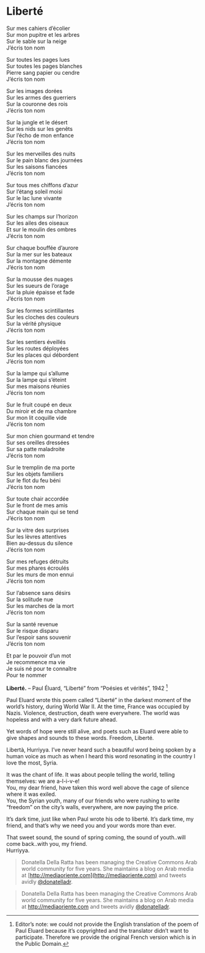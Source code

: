 # Liberté

Sur mes cahiers d’écolier
<br>Sur mon pupitre et les arbres
<br>Sur le sable sur la neige
<br>J’écris ton nom

Sur toutes les pages lues
<br>Sur toutes les pages blanches
<br>Pierre sang papier ou cendre
<br>J’écris ton nom

Sur les images dorées
<br>Sur les armes des guerriers
<br>Sur la couronne des rois
<br>J’écris ton nom

Sur la jungle et le désert
<br>Sur les nids sur les genêts
<br>Sur l’écho de mon enfance
<br>J’écris ton nom

Sur les merveilles des nuits
<br>Sur le pain blanc des journées
<br>Sur les saisons fiancées
<br>J’écris ton nom

Sur tous mes chiffons d’azur
<br>Sur l’étang soleil moisi
<br>Sur le lac lune vivante
<br>J’écris ton nom

Sur les champs sur l’horizon
<br>Sur les ailes des oiseaux
<br>Et sur le moulin des ombres
<br>J’écris ton nom

Sur chaque bouffée d’aurore
<br>Sur la mer sur les bateaux
<br>Sur la montagne démente
<br>J’écris ton nom

Sur la mousse des nuages
<br>Sur les sueurs de l’orage
<br>Sur la pluie épaisse et fade
<br>J’écris ton nom

Sur les formes scintillantes
<br>Sur les cloches des couleurs
<br>Sur la vérité physique
<br>J’écris ton nom

Sur les sentiers éveillés
<br>Sur les routes déployées
<br>Sur les places qui débordent
<br>J’écris ton nom

Sur la lampe qui s’allume
<br>Sur la lampe qui s’éteint
<br>Sur mes maisons réunies
<br>J’écris ton nom

Sur le fruit coupé en deux
<br>Du miroir et de ma chambre
<br>Sur mon lit coquille vide
<br>J’écris ton nom

Sur mon chien gourmand et tendre
<br>Sur ses oreilles dressées
<br>Sur sa patte maladroite
<br>J’écris ton nom

Sur le tremplin de ma porte
<br>Sur les objets familiers
<br>Sur le flot du feu béni
<br>J’écris ton nom

Sur toute chair accordée
<br>Sur le front de mes amis
<br>Sur chaque main qui se tend
<br>J’écris ton nom

Sur la vitre des surprises
<br>Sur les lèvres attentives
<br>Bien au-dessus du silence
<br>J’écris ton nom

Sur mes refuges détruits
<br>Sur mes phares écroulés
<br>Sur les murs de mon ennui
<br>J’écris ton nom

Sur l’absence sans désirs
<br>Sur la solitude nue
<br>Sur les marches de la mort
<br>J’écris ton nom

Sur la santé revenue
<br>Sur le risque disparu
<br>Sur l’espoir sans souvenir
<br>J’écris ton nom

Et par le pouvoir d’un mot
<br>Je recommence ma vie
<br>Je suis né pour te connaître
<br>Pour te nommer

**Liberté.** – Paul Éluard, “Liberté” from “Poésies et vérités”, 1942 [^1]

Paul Eluard wrote this poem called “Liberté” in the darkest moment of the world’s history, during World War II. At the time, France was occupied by Nazis. Violence, destruction, death were everywhere. The world was hopeless and with a very dark future ahead.  

Yet words of hope were still alive, and poets such as Eluard were able to give shapes and sounds to these words. Freedom, Liberté.  

Libertà, Hurriyya. I’ve never heard such a beautiful word being spoken by a human voice as much as when I heard this word resonating in the country I love the most, Syria.  

It was the chant of life. It was about people telling the world, telling themselves: we are a-l-i-v-e!  
You, my dear friend, have taken this word well above the cage of silence where it was exiled.  
You, the Syrian youth, many of our friends who were rushing to write “freedom” on the city’s walls, everywhere, are now paying the price.  

It’s dark time, just like when Paul wrote his ode to liberté. It’s dark time, my friend, and that’s why we need you and your words more than ever.  

That sweet sound, the sound of spring coming, the sound of youth..will come back..with you, my friend.  
Hurriyya.


> Donatella Della Ratta has been managing the Creative Commons Arab world community for five years. She maintains a blog on Arab media at [http://mediaoriente.com](http://mediaoriente.com) and tweets avidly [@donatelladr](https://twitter.com/donatelladr).

[^1]: Editor’s note: we could not provide the English translation of the poem of Paul Eluard because it’s copyrighted and the translator didn’t want to participate. Therefore we provide the original French version which is in the Public Domain.

> Donatella Della Ratta has been managing the Creative Commons Arab world
community for five years. She maintains a blog on Arab media at
<http://mediaoriente.com> and tweets avidly
[@donatelladr](https://twitter.com/donatelladr).
